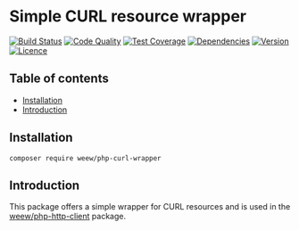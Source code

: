 # Simple CURL resource wrapper

[![Build Status](https://img.shields.io/travis/weew/php-curl-wrapper.svg)](https://travis-ci.org/weew/php-curl-wrapper)
[![Code Quality](https://img.shields.io/scrutinizer/g/weew/php-curl-wrapper.svg)](https://scrutinizer-ci.com/g/weew/php-curl-wrapper)
[![Test Coverage](https://img.shields.io/coveralls/weew/php-curl-wrapper.svg)](https://coveralls.io/github/weew/php-curl-wrapper)
[![Dependencies](https://img.shields.io/versioneye/d/php/weew:php-curl-wrapper.svg)](https://versioneye.com/php/weew:php-curl-wrapper)
[![Version](https://img.shields.io/packagist/v/weew/php-curl-wrapper.svg)](https://packagist.org/packages/weew/php-curl-wrapper)
[![Licence](https://img.shields.io/packagist/l/weew/php-curl-wrapper.svg)](https://packagist.org/packages/weew/__PACKAGE__)

## Table of contents

- [Installation](#installation)
- [Introduction](#introduction)

## Installation

`composer require weew/php-curl-wrapper`

## Introduction

This package offers a simple wrapper for CURL resources and is used in the [weew/php-http-client](https://github.com/weew/php-http-client) package.
